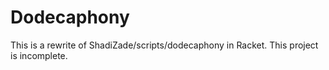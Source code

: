 # Dodecaphony

This is a rewrite of ShadiZade/scripts/dodecaphony in Racket. This project is incomplete.
